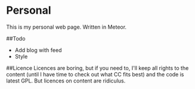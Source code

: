 # Personal
This is my personal web page. Written in Meteor. 

##Todo
* Add blog with feed
* Style

##Licence
Licences are boring, but if you need to, I'll keep all rights to the content (until I have time to check out what CC fits best) and the code is latest GPL. But licences on content are ridiculus.
